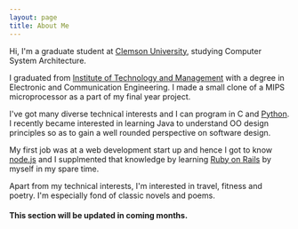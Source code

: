```yaml
---
layout: page
title: About Me
---
```




Hi, I'm a graduate student at [Clemson University](https://clemson.edu), studying Computer System Architecture.
 
I graduated from [Institute of Technology and Management](http://ncuindia.edu) with a degree in Electronic and Communication Engineering. I made a small clone of a MIPS microprocessor as a part of my final year project.

I've got many diverse technical interests and I can program in C and [Python](http://python.org). I recently became interested in learning Java to understand OO design principles so as to gain a well rounded perspective on software design.

My first job was at a web development start up and hence I got to know [node.js](https://nodejs.org/en/) and I supplmented that knowledge by learning [Ruby on Rails](http://rubyonrails.org/) by myself in my spare time.

Apart from my technical interests, I'm interested in travel, fitness and poetry. I'm especially fond of classic novels and poems.

#### This section will be updated in coming months.
